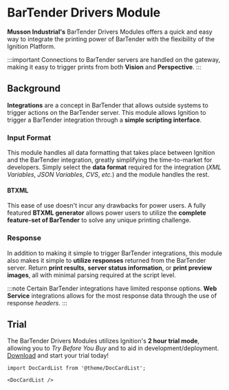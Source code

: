 # BarTender Drivers Module

**Musson Industrial's** BarTender Drivers Modules offers a quick and easy way to integrate the printing power of BarTender with the flexibility of the Ignition Platform.

:::important
Connections to BarTender servers are handled on the gateway, making it easy to trigger prints from both **Vision** and **Perspective**.
:::


## Background 
**Integrations** are a concept in BarTender that allows outside systems to trigger actions on the BarTender server.
This module allows Ignition to trigger a BarTender integration through a **simple scripting interface**.

### Input Format
This module handles all data formatting that takes place between Ignition and the BarTender integration, greatly simplifying the time-to-market for developers.
Simply select the **data format** required for the integration (*XML Variables*, *JSON Variables*, *CVS*, *etc.*) and the module handles the rest.

#### BTXML
This ease of use doesn't incur any drawbacks for power users.
A fully featured **BTXML generator** allows power users to utilize the **complete feature-set of BarTender** to solve any unique printing challenge.

### Response
In addition to making it simple to trigger BarTender integrations, this module also makes it simple to **utilize responses** returned from the BarTender server.
Return **print results**, **server status information**, or **print preview images**, all with minimal parsing required at the script level.

:::note
Certain BarTender integrations have limited response options. **Web Service** integrations allows for the most response data through the use of response *headers*.
:::

## Trial
The BarTender Drivers Modules utilizes Ignition's **2 hour trial mode**, allowing you to *Try Before You Buy* and to aid in development/deployment. [Download](https://mussonindustrial.com/ignition/downloads) and start your trial today!


```mdx-code-block
import DocCardList from '@theme/DocCardList';

<DocCardList />
```